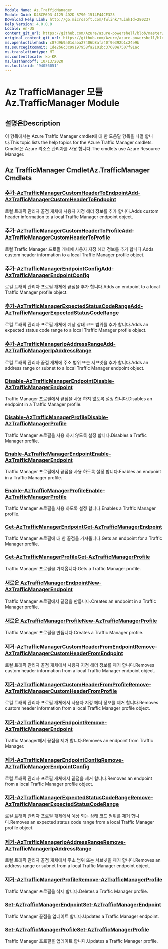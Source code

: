 ```yaml
---
Module Name: Az.TrafficManager
Module Guid: D48CF693-4125-4D2D-8790-1514F44CE325
Download Help Link: http://go.microsoft.com/fwlink/?LinkId=280237
Help Version: 4.0.0.0
Locale: en-US
content_git_url: https://github.com/Azure/azure-powershell/blob/master/src/TrafficManager/TrafficManager/help/Az.TrafficManager.md
original_content_git_url: https://github.com/Azure/azure-powershell/blob/master/src/TrafficManager/TrafficManager/help/Az.TrafficManager.md
ms.openlocfilehash: c87d9b9a01daba27406b8afa40f9e392b1c24e9b
ms.sourcegitcommit: 1de2b6c3c99197958fa2101bc37680e7507f91ac
ms.translationtype: MT
ms.contentlocale: ko-KR
ms.lasthandoff: 10/13/2020
ms.locfileid: "94056051"
---
```

# <span data-ttu-id="0c609-101">Az TrafficManager 모듈</span><span class="sxs-lookup"><span data-stu-id="0c609-101">Az.TrafficManager Module</span></span>
## <span data-ttu-id="0c609-102">설명은</span><span class="sxs-lookup"><span data-stu-id="0c609-102">Description</span></span>
<span data-ttu-id="0c609-103">이 항목에서는 Azure Traffic Manager cmdlet에 대 한 도움말 항목을 나열 합니다.</span><span class="sxs-lookup"><span data-stu-id="0c609-103">This topic lists the help topics for the Azure Traffic Manager cmdlets.</span></span> <span data-ttu-id="0c609-104">Cmdlet은 Azure 리소스 관리자를 사용 합니다.</span><span class="sxs-lookup"><span data-stu-id="0c609-104">The cmdlets use Azure Resource Manager.</span></span>

## <span data-ttu-id="0c609-105">Az TrafficManager Cmdlet</span><span class="sxs-lookup"><span data-stu-id="0c609-105">Az.TrafficManager Cmdlets</span></span>
### [<span data-ttu-id="0c609-106">추가-AzTrafficManagerCustomHeaderToEndpoint</span><span class="sxs-lookup"><span data-stu-id="0c609-106">Add-AzTrafficManagerCustomHeaderToEndpoint</span></span>](Add-AzTrafficManagerCustomHeaderToEndpoint.md)
<span data-ttu-id="0c609-107">로컬 트래픽 관리자 끝점 개체에 사용자 지정 헤더 정보를 추가 합니다.</span><span class="sxs-lookup"><span data-stu-id="0c609-107">Adds custom header information to a local Traffic Manager endpoint object.</span></span>

### [<span data-ttu-id="0c609-108">추가-AzTrafficManagerCustomHeaderToProfile</span><span class="sxs-lookup"><span data-stu-id="0c609-108">Add-AzTrafficManagerCustomHeaderToProfile</span></span>](Add-AzTrafficManagerCustomHeaderToProfile.md)
<span data-ttu-id="0c609-109">로컬 Traffic Manager 프로필 개체에 사용자 지정 헤더 정보를 추가 합니다.</span><span class="sxs-lookup"><span data-stu-id="0c609-109">Adds custom header information to a local Traffic Manager profile object.</span></span>

### [<span data-ttu-id="0c609-110">추가-AzTrafficManagerEndpointConfig</span><span class="sxs-lookup"><span data-stu-id="0c609-110">Add-AzTrafficManagerEndpointConfig</span></span>](Add-AzTrafficManagerEndpointConfig.md)
<span data-ttu-id="0c609-111">로컬 트래픽 관리자 프로필 개체에 끝점을 추가 합니다.</span><span class="sxs-lookup"><span data-stu-id="0c609-111">Adds an endpoint to a local Traffic Manager profile object.</span></span>

### [<span data-ttu-id="0c609-112">추가-AzTrafficManagerExpectedStatusCodeRange</span><span class="sxs-lookup"><span data-stu-id="0c609-112">Add-AzTrafficManagerExpectedStatusCodeRange</span></span>](Add-AzTrafficManagerExpectedStatusCodeRange.md)
<span data-ttu-id="0c609-113">로컬 트래픽 관리자 프로필 개체에 예상 상태 코드 범위를 추가 합니다.</span><span class="sxs-lookup"><span data-stu-id="0c609-113">Adds an expected status code range to a local Traffic Manager profile object.</span></span>

### [<span data-ttu-id="0c609-114">추가-AzTrafficManagerIpAddressRange</span><span class="sxs-lookup"><span data-stu-id="0c609-114">Add-AzTrafficManagerIpAddressRange</span></span>](Add-AzTrafficManagerIpAddressRange.md)
<span data-ttu-id="0c609-115">로컬 트래픽 관리자 끝점 개체에 주소 범위 또는 서브넷을 추가 합니다.</span><span class="sxs-lookup"><span data-stu-id="0c609-115">Adds an address range or subnet to a local Traffic Manager endpoint object.</span></span>

### [<span data-ttu-id="0c609-116">Disable-AzTrafficManagerEndpoint</span><span class="sxs-lookup"><span data-stu-id="0c609-116">Disable-AzTrafficManagerEndpoint</span></span>](Disable-AzTrafficManagerEndpoint.md)
<span data-ttu-id="0c609-117">Traffic Manager 프로필에서 끝점을 사용 하지 않도록 설정 합니다.</span><span class="sxs-lookup"><span data-stu-id="0c609-117">Disables an endpoint in a Traffic Manager profile.</span></span>

### [<span data-ttu-id="0c609-118">Disable-AzTrafficManagerProfile</span><span class="sxs-lookup"><span data-stu-id="0c609-118">Disable-AzTrafficManagerProfile</span></span>](Disable-AzTrafficManagerProfile.md)
<span data-ttu-id="0c609-119">Traffic Manager 프로필을 사용 하지 않도록 설정 합니다.</span><span class="sxs-lookup"><span data-stu-id="0c609-119">Disables a Traffic Manager profile.</span></span>

### [<span data-ttu-id="0c609-120">Enable-AzTrafficManagerEndpoint</span><span class="sxs-lookup"><span data-stu-id="0c609-120">Enable-AzTrafficManagerEndpoint</span></span>](Enable-AzTrafficManagerEndpoint.md)
<span data-ttu-id="0c609-121">Traffic Manager 프로필에서 끝점을 사용 하도록 설정 합니다.</span><span class="sxs-lookup"><span data-stu-id="0c609-121">Enables an endpoint in a Traffic Manager profile.</span></span>

### [<span data-ttu-id="0c609-122">Enable-AzTrafficManagerProfile</span><span class="sxs-lookup"><span data-stu-id="0c609-122">Enable-AzTrafficManagerProfile</span></span>](Enable-AzTrafficManagerProfile.md)
<span data-ttu-id="0c609-123">Traffic Manager 프로필을 사용 하도록 설정 합니다.</span><span class="sxs-lookup"><span data-stu-id="0c609-123">Enables a Traffic Manager profile.</span></span>

### [<span data-ttu-id="0c609-124">Get-AzTrafficManagerEndpoint</span><span class="sxs-lookup"><span data-stu-id="0c609-124">Get-AzTrafficManagerEndpoint</span></span>](Get-AzTrafficManagerEndpoint.md)
<span data-ttu-id="0c609-125">Traffic Manager 프로필에 대 한 끝점을 가져옵니다.</span><span class="sxs-lookup"><span data-stu-id="0c609-125">Gets an endpoint for a Traffic Manager profile.</span></span>

### [<span data-ttu-id="0c609-126">Get-AzTrafficManagerProfile</span><span class="sxs-lookup"><span data-stu-id="0c609-126">Get-AzTrafficManagerProfile</span></span>](Get-AzTrafficManagerProfile.md)
<span data-ttu-id="0c609-127">Traffic Manager 프로필을 가져옵니다.</span><span class="sxs-lookup"><span data-stu-id="0c609-127">Gets a Traffic Manager profile.</span></span>

### [<span data-ttu-id="0c609-128">새로운 AzTrafficManagerEndpoint</span><span class="sxs-lookup"><span data-stu-id="0c609-128">New-AzTrafficManagerEndpoint</span></span>](New-AzTrafficManagerEndpoint.md)
<span data-ttu-id="0c609-129">Traffic Manager 프로필에서 끝점을 만듭니다.</span><span class="sxs-lookup"><span data-stu-id="0c609-129">Creates an endpoint in a Traffic Manager profile.</span></span>

### [<span data-ttu-id="0c609-130">새로운 AzTrafficManagerProfile</span><span class="sxs-lookup"><span data-stu-id="0c609-130">New-AzTrafficManagerProfile</span></span>](New-AzTrafficManagerProfile.md)
<span data-ttu-id="0c609-131">Traffic Manager 프로필을 만듭니다.</span><span class="sxs-lookup"><span data-stu-id="0c609-131">Creates a Traffic Manager profile.</span></span>

### [<span data-ttu-id="0c609-132">제거-AzTrafficManagerCustomHeaderFromEndpoint</span><span class="sxs-lookup"><span data-stu-id="0c609-132">Remove-AzTrafficManagerCustomHeaderFromEndpoint</span></span>](Remove-AzTrafficManagerCustomHeaderFromEndpoint.md)
<span data-ttu-id="0c609-133">로컬 트래픽 관리자 끝점 개체에서 사용자 지정 헤더 정보를 제거 합니다.</span><span class="sxs-lookup"><span data-stu-id="0c609-133">Removes custom header information from a local Traffic Manager endpoint object.</span></span>

### [<span data-ttu-id="0c609-134">제거-AzTrafficManagerCustomHeaderFromProfile</span><span class="sxs-lookup"><span data-stu-id="0c609-134">Remove-AzTrafficManagerCustomHeaderFromProfile</span></span>](Remove-AzTrafficManagerCustomHeaderFromProfile.md)
<span data-ttu-id="0c609-135">로컬 트래픽 관리자 프로필 개체에서 사용자 지정 헤더 정보를 제거 합니다.</span><span class="sxs-lookup"><span data-stu-id="0c609-135">Removes custom header information from a local Traffic Manager profile object.</span></span>

### [<span data-ttu-id="0c609-136">제거-AzTrafficManagerEndpoint</span><span class="sxs-lookup"><span data-stu-id="0c609-136">Remove-AzTrafficManagerEndpoint</span></span>](Remove-AzTrafficManagerEndpoint.md)
<span data-ttu-id="0c609-137">Traffic Manager에서 끝점을 제거 합니다.</span><span class="sxs-lookup"><span data-stu-id="0c609-137">Removes an endpoint from Traffic Manager.</span></span>

### [<span data-ttu-id="0c609-138">제거-AzTrafficManagerEndpointConfig</span><span class="sxs-lookup"><span data-stu-id="0c609-138">Remove-AzTrafficManagerEndpointConfig</span></span>](Remove-AzTrafficManagerEndpointConfig.md)
<span data-ttu-id="0c609-139">로컬 트래픽 관리자 프로필 개체에서 끝점을 제거 합니다.</span><span class="sxs-lookup"><span data-stu-id="0c609-139">Removes an endpoint from a local Traffic Manager profile object.</span></span>

### [<span data-ttu-id="0c609-140">제거-AzTrafficManagerExpectedStatusCodeRange</span><span class="sxs-lookup"><span data-stu-id="0c609-140">Remove-AzTrafficManagerExpectedStatusCodeRange</span></span>](Remove-AzTrafficManagerExpectedStatusCodeRange.md)
<span data-ttu-id="0c609-141">로컬 트래픽 관리자 프로필 개체에서 예상 되는 상태 코드 범위를 제거 합니다.</span><span class="sxs-lookup"><span data-stu-id="0c609-141">Removes an expected status code range from a local Traffic Manager profile object.</span></span>

### [<span data-ttu-id="0c609-142">제거-AzTrafficManagerIpAddressRange</span><span class="sxs-lookup"><span data-stu-id="0c609-142">Remove-AzTrafficManagerIpAddressRange</span></span>](Remove-AzTrafficManagerIpAddressRange.md)
<span data-ttu-id="0c609-143">로컬 트래픽 관리자 끝점 개체에서 주소 범위 또는 서브넷을 제거 합니다.</span><span class="sxs-lookup"><span data-stu-id="0c609-143">Removes an address range or subnet from a local Traffic Manager endpoint object.</span></span>

### [<span data-ttu-id="0c609-144">제거-AzTrafficManagerProfile</span><span class="sxs-lookup"><span data-stu-id="0c609-144">Remove-AzTrafficManagerProfile</span></span>](Remove-AzTrafficManagerProfile.md)
<span data-ttu-id="0c609-145">Traffic Manager 프로필을 삭제 합니다.</span><span class="sxs-lookup"><span data-stu-id="0c609-145">Deletes a Traffic Manager profile.</span></span>

### [<span data-ttu-id="0c609-146">Set-AzTrafficManagerEndpoint</span><span class="sxs-lookup"><span data-stu-id="0c609-146">Set-AzTrafficManagerEndpoint</span></span>](Set-AzTrafficManagerEndpoint.md)
<span data-ttu-id="0c609-147">Traffic Manager 끝점을 업데이트 합니다.</span><span class="sxs-lookup"><span data-stu-id="0c609-147">Updates a Traffic Manager endpoint.</span></span>

### [<span data-ttu-id="0c609-148">Set-AzTrafficManagerProfile</span><span class="sxs-lookup"><span data-stu-id="0c609-148">Set-AzTrafficManagerProfile</span></span>](Set-AzTrafficManagerProfile.md)
<span data-ttu-id="0c609-149">Traffic Manager 프로필을 업데이트 합니다.</span><span class="sxs-lookup"><span data-stu-id="0c609-149">Updates a Traffic Manager profile.</span></span>

